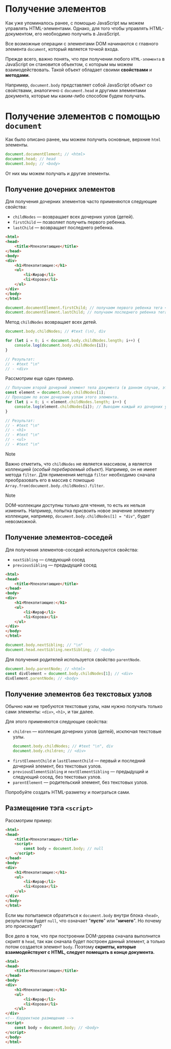 # Получение элементов

Как уже упоминалось ранее, с помощью JavaScript мы можем управлять HTML-элементами. Однако, для того чтобы управлять
HTML-документом, его необходимо получить в JavaScript.

Все возможные операции с элементами DOM начинаются с главного элемента `document`, который является точкой входа.

Прежде всего, важно понять, что при получении любого `HTML-элемента` в JavaScript он становится объектом, с которым мы
можем взаимодействовать. Такой объект обладает своими **свойствами** и **методами**.

Например, `document.body` представляет собой JavaScript объект со свойствами, аналогично с `document.head` и другими
элементами документа, которые мы каким-либо способом будем получать.

# Получение элементов с помощью `document`

Как было описано ранее, мы можем получить основные, верхние `html` элементы.

```js
document.documentElement; // <html>
document.head; // head
document.body; // <body>
```

От них мы можем получать и другие элементы.

## Получение дочерних элементов

Для получения дочерних элементов часто применяются следующие свойства:

* `childNodes` — возвращает всех дочерних узлов (детей).
* `firstChild` — позволяет получить первого ребенка.
* `lastChild` — возвращает последнего ребенка.

```html
<html>
<head>
    <title>Млекопитающие</title>
</head>
<body>
<div>
    <h1>Млекопитающие:</h1>
    <ul>
        <li>Жираф</li>
        <li>Корова</li>
    </ul>
</div>
</body>
</html>
```

```js
document.documentElement.firstChild; // получаем первого ребенка тега <html>
document.documentElement.lastChild; // получаем последнего ребенка тега <html>
```

Метод `childNodes` возвращает всех детей.

```js
document.body.childNodes; // #text (\n), div

for (let i = 0; i < document.body.childNodes.length; i++) {
    console.log(document.body.childNodes[i]);
}

// Результат:
// - #text "\n"
// - <div>
```

Рассмотрим еще один пример.

```js
// Получаем второй дочерний элемент тела документа (в данном случае, это элемент div).
const element = document.body.childNodes[1];
// Проходим по всем дочерним узлам этого элемента.
for (let i = 0; i < element.childNodes.length; i++) { 
    console.log(element.childNodes[i]); // Выводим каждый из дочерних узлов в консоль.
}

// Результат:
// - #text "\n" 
// - <h1> 
// - #text "\n" 
// - <ul> 
// - #text "\n" 
```

> [!NOTE]
> Важно отметить, что `childNodes` не является массивом, а является коллекцией (_особый перебираемый объект_). Например, он не имеет метода `filter`. Для применения метода `filter` необходимо сначала преобразовать его в массив с помощью `Array.from(document.body.childNodes).filter`.

> [!NOTE]
> DOM-коллекции доступны только для чтения, то есть их нельзя изменить. Например, попытка присвоить новое значение элементу коллекции, например, `document.body.childNodes[1] = "div"`, будет невозможной.


## Получение элементов-соседей

Для получения элементов-соседей используются свойства:

* `nextSibling` — следующий сосед
* `previousSibling` — предыдущий сосед

```html
<html>
<head>
    <title>Млекопитающие</title>
</head>
<body>
<div>
    <h1>Млекопитающие:</h1>
    <ul>
        <li>Жираф</li>
        <li>Корова</li>
    </ul>
</div>
</body>
</html>
```

```js
document.body.nextSibling; // "\n"
document.head.nextSibling.nextSibling; // <body>
```

Для получения родителей используется свойство `parentNode`.

```js
document.body.parentNode; // <html>
const divElement = document.body.childNodes[1]; // <div>
divElement.parentNode; // <body>
```

## Получение элементов без текстовых узлов

Обычно нам не требуются текстовые узлы, нам нужно получать только сами элементы: `<div>`, `<h1>`, и так далее.

Для этого применяются следующие свойства:

* `children` — коллекция дочерних узлов (детей), исключая текстовые узлы.
    ```js
    document.body.childNodes; // #text "\n", div
    document.body.children; // <div>
    ```
* `firstElementChild` и `lastElementChild` — первый и последний дочерний элемент, без текстовых узлов.
* `previousElementSibling` и `nextElementSibling` — предыдущий и следующий сосед, без текстовых узлов.
* `parentElement` — родительский элемент, без текстовых узлов.

Попробуйте создать HTML-разметку и поиграться сами.

## Размещение тэга `<script>`

Рассмотрим пример:

```html
<html>
<head>
    <title>Млекопитающие</title>
    <script>
        const body = document.body; // null
    </script>
</head>
<body>
<div>
    <h1>Млекопитающие:</h1>
    <ul>
        <li>Жираф</li>
        <li>Корова</li>
    </ul>
</div>
</body>
</html>
```

Если мы попытаемся обратиться к `document.body` внутри блока `<head>`, результатом будет `null`, что означает "**пусто**" или "**ничего**". Но почему это происходит?

Все дело в том, что при построении DOM-дерева сначала выполнится скрипт в `head`, так как сначала будет построен данный элемент, а только потом создается элемент `body`. Поэтому **скрипты, которые взаимодействуют с HTML, следует помещать в конце документа.**

```html
<html>
<head>
    <title>Млекопитающие</title>
</head>
<body>
<div>
    <h1>Млекопитающие:</h1>
    <ul>
        <li>Жираф</li>
        <li>Корова</li>
    </ul>
</div>
<!-- Корректное размещение -->
<script>
    const body = document.body; // <body>
</script>
</body>
</html>
```